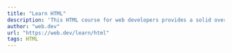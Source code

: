 ```yaml
---
title: "Learn HTML"
description: 'This HTML course for web developers provides a solid overview for developers, from novice to expert level HTML.'
author: "web.dev"
url: "https://web.dev/learn/html"
tags: HTML
---
```

